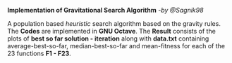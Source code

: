 **Implementation of Gravitational Search Algorithm**
				     *-by @Sagnik98*

A population based *heuristic* search algorithm  based on the gravity rules.
The **Codes** are implemented in **GNU Octave**.
The **Result** consists of the plots of **best so far solution - iteration** 
along with **data.txt** containing average-best-so-far, median-best-so-far
and mean-fitness for each of the 23 functions **F1 - F23**.
